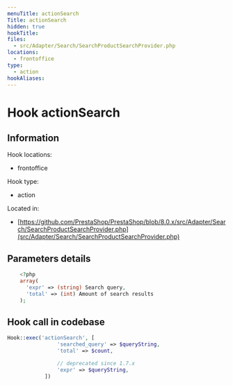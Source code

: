 ```yaml
---
menuTitle: actionSearch
Title: actionSearch
hidden: true
hookTitle: 
files:
  - src/Adapter/Search/SearchProductSearchProvider.php
locations:
  - frontoffice
type:
  - action
hookAliases:
---
```


# Hook actionSearch

## Information

Hook locations: 
  - frontoffice

Hook type: 
  - action

Located in: 
  - [https://github.com/PrestaShop/PrestaShop/blob/8.0.x/src/Adapter/Search/SearchProductSearchProvider.php](src/Adapter/Search/SearchProductSearchProvider.php)

## Parameters details

```php
    <?php
    array(
      'expr' => (string) Search query,
      'total' => (int) Amount of search results
    );
```

## Hook call in codebase

```php
Hook::exec('actionSearch', [
                'searched_query' => $queryString,
                'total' => $count,

                // deprecated since 1.7.x
                'expr' => $queryString,
            ])
```